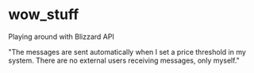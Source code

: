 # wow_stuff
Playing around with Blizzard API


"The messages are sent automatically when I set a price threshold in my system. There are no external users receiving messages, only myself."
